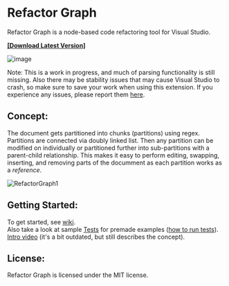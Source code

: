 
# Refactor Graph
Refactor Graph is a node-based code refactoring tool for Visual Studio.

[**[Download Latest Version]**](https://marketplace.visualstudio.com/manage/publishers/chillpillgames?src=ChillPillGames.RefactorGraph1)

![image](https://user-images.githubusercontent.com/49317353/183280565-9f4a11d5-d585-4d0f-b6e4-319620da01d7.png)

Note: This is a work in progress, and much of parsing functionality is still missing. Also there may be stability issues that may cause Visual Studio to crash, so make sure to save your work when using this extension. If you experience any issues, please report them [here](https://github.com/cpgames/RefactorGraph/issues).

## Concept:  
The document gets partitioned into chunks (partitions) using regex. Partitions are connected via doubly linked list.
Then any partition can be modified on individually or partitioned further into sub-partitions with a parent-child relationship. This makes it easy to perform editing, swapping, inserting, and removing parts of the documment as each partition works as a *reference*.

![RefactorGraph1](https://user-images.githubusercontent.com/49317353/175238323-a6287e3a-1afe-4d93-87ee-de55f2479cbb.png)

## Getting Started:
To get started, see [wiki](https://github.com/cpgames/RefactorGraph/wiki).  
Also take a look at sample [Tests](https://github.com/cpgames/RefactorGraph/tree/main/Tests) for premade examples ([how to run tests](https://github.com/cpgames/RefactorGraph/wiki/Running-Tests)).  
[Intro video](https://youtu.be/uCBUt6PwqXU) (it's a bit outdated, but still describes the concept). 

## License:
Refactor Graph is licensed under the MIT license.
